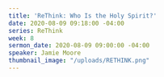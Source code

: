 ```yaml
---
title: 'ReThink: Who Is the Holy Spirit?'
date: 2020-08-09 09:18:00 -04:00
series: ReThink
week: 8
sermon_date: 2020-08-09 09:00:00 -04:00
speaker: Jamie Moore
thumbnail_image: "/uploads/RETHINK.png"
---
```


